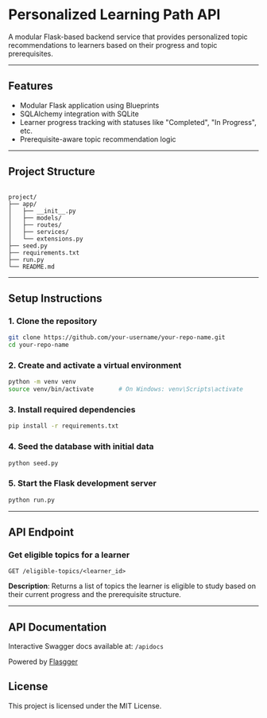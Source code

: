 # Personalized Learning Path API

A modular Flask-based backend service that provides personalized topic recommendations to learners based on their progress and topic prerequisites.

---

## Features

- Modular Flask application using Blueprints
- SQLAlchemy integration with SQLite
- Learner progress tracking with statuses like "Completed", "In Progress", etc.
- Prerequisite-aware topic recommendation logic

---

## Project Structure

```

project/
├── app/
│   ├── __init__.py
│   ├── models/
│   ├── routes/
│   ├── services/
│   └── extensions.py
├── seed.py
├── requirements.txt
├── run.py
└── README.md

````

---

## Setup Instructions

### 1. Clone the repository

```bash
git clone https://github.com/your-username/your-repo-name.git
cd your-repo-name
````

### 2. Create and activate a virtual environment

```bash
python -m venv venv
source venv/bin/activate       # On Windows: venv\Scripts\activate
```

### 3. Install required dependencies

```bash
pip install -r requirements.txt
```

### 4. Seed the database with initial data

```bash
python seed.py
```

### 5. Start the Flask development server

```bash
python run.py
```

---

## API Endpoint

### Get eligible topics for a learner

```
GET /eligible-topics/<learner_id>
```

**Description**: Returns a list of topics the learner is eligible to study based on their current progress and the prerequisite structure.

---

## API Documentation

Interactive Swagger docs available at: `/apidocs`

Powered by [Flasgger](https://github.com/flasgger/flasgger)


## License

This project is licensed under the MIT License.
